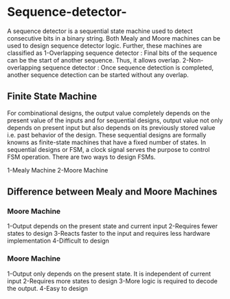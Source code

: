 # Sequence-detector-
 A sequence detector is a sequential state machine used to detect consecutive bits in a binary string.
 Both Mealy and Moore machines can be used to design sequence detector logic. 
 Further, these machines are classified as
1-Overlapping sequence detector : Final bits of the sequence can be the start of another sequence. Thus, it allows overlap.
2-Non-overlapping sequence detector : Once sequence detection is completed, another sequence detection can be started without any overlap.
 
 ## Finite State Machine
 For combinational designs, the output value completely depends on the present value of the inputs and for sequential designs, output value not only depends on present input but also depends on its previously stored value i.e. past behavior of the design. These sequential designs are formally knowns as finite-state machines that have a fixed number of states. In sequential designs or FSM, a clock signal serves the purpose to control FSM operation. There are two ways to design FSMs.

1-Mealy Machine
2-Moore Machine

## Difference between Mealy and Moore Machines
### Moore Machine
1-Output depends on the present state and current input
2-Requires fewer states to design
3-Reacts faster to the input and requires less hardware implementation
4-Difficult to design

### Moore Machine
1-Output only depends on the present state. It is independent of current input
2-Requires more states to design
3-More logic is required to decode the output.
4-Easy to design
